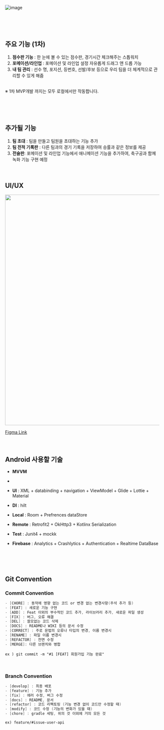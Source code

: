 ![image](https://github.com/tgyuuAn/SoccerFriends/assets/116813010/4922ffd1-fb7c-4b70-b9ca-1f3de802ca45)

<br><br><br>

## 주요 기능 (1차)

1. **점수판 기능** : 한 눈에 볼 수 있는 점수판, 경기시간 체크해주는 스톱워치
2. **포메이션/라인업** : 포메이션 및 라인업 설정 자유롭게 드래그 앤 드롭 가능
3. **내 팀 관리** : 선수 명, 포지션, 등번호, 선발/후보 등으로 우리 팀을 더 체계적으로 관리할 수 있게 해줌

<br>
※ 1차 MVP개발 까지는 모두 로컬에서만 작동합니다.

<br><br><br>

## 추가될 기능

1. **팀 초대** : 팀을 만들고 팀원을 초대하는 기능 추가
2. **팀 전적 기록판** : 다른 팀과의 경기 기록을 저장하여 승률과 같은 정보를 제공 
3. **전술판**: 포메이션 및 라인업 기능에서 애니메이션 기능을 추가하여, 축구공과 함께 녹화 기능 구현 예정
<br><br><br>
## UI/UX

<img src="https://github.com/tgyuuAn/SoccerFriends/assets/116813010/56102c46-30e3-4e94-a9e5-5e52bd30d1dc" width="700" height="750"/>

<a href="https://www.figma.com/file/sKZiEIi7zHhAbN3o7U8tQZ/SoccerFriends?type=design&node-id=0%3A1&mode=design&t=GrJgoYCewaWrAu09-1">Figma Link</a>
<br><br><br>

## Android 사용할 기술

- **MVVM**
- 
- **UI** : XML + databinding + navigation + ViewModel + Glide + Lottie + Material

- **DI** : hilt

- **Local** : Room + Prefrences dataStore
  
- **Remote** : Retrofit2 + OkHttp3 + Kotlinx Serialization

- **Test** : Junit4 + mockk

- **Firebase** : Analytics + Crashlytics + Authentication + Realtime DataBase
 
<br><br><br>

 ## Git Convention
 ### Commit Convention
 ``` kotlin
- [CHORE] : 동작에 영향 없는 코드 or 변경 없는 변경사항(주석 추가 등)
- [FEAT] : 새로운 기능 구현
- [ADD] : Feat 이외의 부수적인 코드 추가, 라이브러리 추가, 새로운 파일 생성
- [FIX] : 버그, 오류 해결
- [DEL] : 쓸모없는 코드 삭제
- [DOCS] : README나 WIKI 등의 문서 수정
- [CORRECT] : 주로 문법의 오류나 타입의 변경, 이름 변경시
- [RENAME] : 파일 이름 변경시
- [REFACTOR] : 전면 수정
- [MERGE]: 다른 브랜치와 병합
```
`ex ) git commit -m "#1 [FEAT] 회원가입 기능 완료"`

<br>

### Branch Convention
``` kotlin
- [develop] : 최종 배포
- [feature] : 기능 추가
- [fix] : 에러 수정, 버그 수정
- [docs] : README, 문서
- [refactor] : 코드 리펙토링 (기능 변경 없이 코드만 수정할 때)
- [modify] : 코드 수정 (기능의 변화가 있을 때)
- [chore] : gradle 세팅, 위의 것 이외에 거의 모든 것
```
`ex) feature/#issue-user-api`

